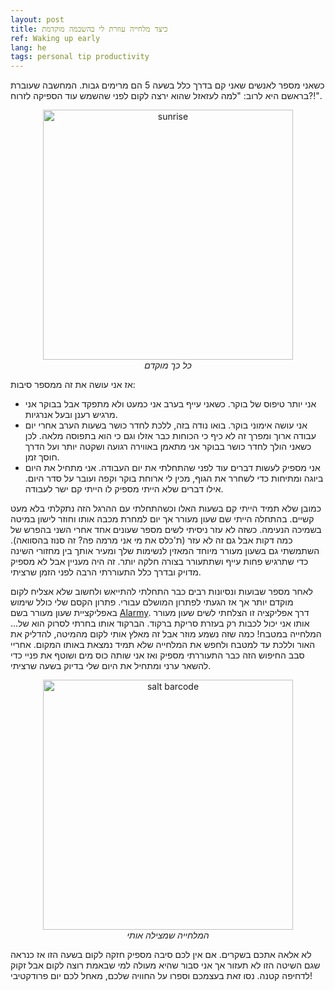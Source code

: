 ```yaml
---
layout: post
title: כיצד מלחייה עוזרת לי בהשכמה מוקדמת
ref: Waking up early
lang: he
tags: personal tip productivity
---
```


כשאני מספר לאנשים שאני קם בדרך כלל בשעה 5 הם מרימים גבות.
המחשבה שעוברת בראשם היא לרוב: "למה לעזאזל שהוא ירצה לקום לפני שהשמש עוד הספיקה לזרוח?!".

<div style="text-align:center">
    <img src="{{ site.baseurl }}/images/sunrise.jpg" alt="sunrise" style="width: 400px;"/>
    <br />
    <i>כל כך מוקדם</i>
</div>

אז אני עושה את זה ממספר סיבות:
- אני יותר טיפוס של בוקר. כשאני עייף בערב אני כמעט ולא מתפקד אבל בבוקר אני מרגיש רענן ובעל אנרגיות.
- אני עושה אימוני בוקר. בואו נודה בזה, ללכת לחדר כושר בשעות הערב אחרי יום עבודה ארוך ומפרך זה לא כיף כי הכוחות כבר אזלו וגם כי הוא בתפוסה מלאה.
לכן כשאני הולך לחדר כושר בבוקר אני מתאמן באווירה רגועה ושקטה יותר ועל הדרך חוסך זמן.
- אני מספיק לעשות דברים עוד לפני שהתחלתי את יום העבודה. אני מתחיל את היום ביוגה ומתיחות כדי לשחרר את הגוף, מכין לי ארוחת בוקר וקפה ועובר על סדר היום.
אילו דברים שלא הייתי מספיק לו הייתי קם ישר לעבודה.

כמובן שלא תמיד הייתי קם בשעות האלו וכשהתחלתי עם ההרגל הזה נתקלתי בלא מעט קשיים.
בהתחלה הייתי שם שעון מעורר אך יום למחרת מכבה אותו וחוזר לישון במיטה בשמיכה הנעימה. כשזה לא עזר ניסיתי לשים מספר שעונים אחד אחרי השני בהפרש של כמה דקות אבל גם זה לא עזר (ת'כלס את מי אני מרמה פה? זה סנוז בהסוואה).
השתמשתי גם בשעון מעורר מיוחד המאזין לנשימות שלך ומעיר אותך בין מחזורי השינה כדי שתרגיש פחות עייף ושתתעורר בצורה חלקה יותר. זה היה מעניין אבל לא מספיק מדויק ובדרך כלל התעוררתי הרבה לפני הזמן שרציתי.

לאחר מספר שבועות ונסיונות רבים כבר התחלתי להתייאש ולחשוב שלא אצליח לקום מוקדם יותר אך אז הגעתי לפתרון המושלם עבורי.
פתרון הקסם שלי כולל שימוש באפליקציית שעון מעורר בשם [Alarmy](https://play.google.com/store/apps/details?id=droom.sleepIfUCan&hl=en).
דרך אפליקציה זו הצלחתי לשים שעון מעורר אותו אני יכול לכבות רק בעזרת סריקת ברקוד. הברקוד אותו בחרתי לסרוק הוא של... המלחייה במטבח!
כמה שזה נשמע מוזר אבל זה מאלץ אותי לקום מהמיטה, להדליק את האור וללכת עד למטבח ולחפש את המלחייה שלא תמיד נמצאת באותו המקום.
אחריי סבב החיפוש הזה כבר התעוררתי מספיק ואז אני שותה כוס מים ושוטף את פניי כדי להשאר ערני ומתחיל את היום שלי בדיוק בשעה שרציתי.

<div style="text-align:center">
    <img src="{{ site.baseurl }}/images/salt-barcode.jpg" alt="salt barcode" style="width: 400px;"/>
    <br />
    <i>המלחייה שמצילה אותי</i>
</div>

לא אלאה אתכם בשקרים. אם אין לכם סיבה מספיק חזקה לקום בשעה הזו אז כנראה שגם השיטה הזו לא תעזור אך אני סבור שהיא מעולה למי שבאמת רוצה לקום אבל זקוק לדחיפה קטנה.
נסו זאת בעצמכם וספרו על החוויה שלכם, מאחל לכם יום פרודקטיבי!